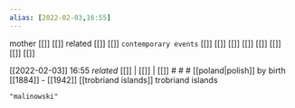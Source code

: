 ```yaml
---
alias: [2022-02-03,16:55]
---
```

 mother [[]] [[]]
 related [[]] [[]]
 `contemporary events` [[]] [[]] [[]] [[]] [[]] [[]] [[]] [[]]

[[2022-02-03]] 16:55 _related_ [[]] | [[]] | [[]] # # #
[[poland|polish]] by birth
[[1884]] - [[1942]]
[[trobriand islands]]
trobriand islands
```query
"malinowski"
```